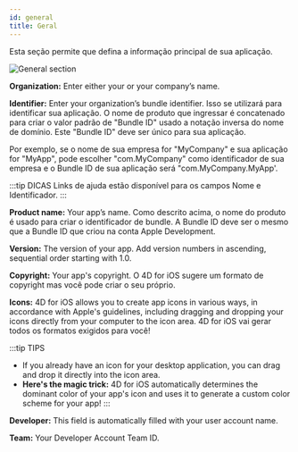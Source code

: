 ```yaml
---
id: general
title: Geral
---
```


Esta seção permite que defina a informação principal de sua aplicação.

![General section](assets/en/project-editor/General-section-4D-for-iOS.png)

**Organization:** Enter either your or your company’s name.

**Identifier:** Enter your organization’s bundle identifier. Isso se utilizará para identificar sua aplicação. O nome de produto que ingressar é concatenado para criar o valor padrão de "Bundle ID" usado a notação inversa do nome de domínio. Este "Bundle ID" deve ser único para sua aplicação.

Por exemplo, se o nome de sua empresa for "MyCompany" e sua aplicação for "MyApp", pode escolher "com.MyCompany" como identificador de sua empresa e o Bundle ID de sua aplicação será "com.MyCompany.MyApp'.

:::tip DICAS Links de ajuda estão disponível para os campos Nome e Identificador. :::

**Product name:** Your app’s name. Como descrito acima, o nome do produto é usado para criar o identificador de bundle. A Bundle ID deve ser o mesmo que a Bundle ID que criou  na conta Apple Development.

**Version:** The version of your app. Add version numbers in ascending, sequential order starting with 1.0.

**Copyright:** Your app's copyright. O 4D for iOS sugere um formato de copyright mas você pode criar o seu próprio.

**Icons:** 4D for iOS allows you to create app icons in various ways, in accordance with  Apple's guidelines, including dragging and dropping your icons directly from your computer to the icon area. 4D for iOS vai gerar todos os formatos exigidos para você!

:::tip TIPS
* If you already have an icon for your desktop application, you can drag and drop it directly into the icon area.
* **Here's the magic trick:** 4D for iOS automatically determines the dominant color of your app's icon and uses it to generate a custom color scheme for your app! :::

**Developer:** This field is automatically filled with your user account name.

**Team:** Your Developer Account Team ID.
